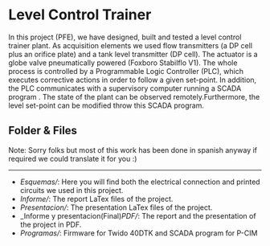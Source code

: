 Level Control Trainer
===================

In this project (PFE), we have designed, built and tested a level
control trainer  plant. As acquisition elements we used flow
transmitters (a DP cell plus an orifice plate) and a tank level
transmitter (DP cell). The actuator is a globe valve pneumatically
powered (Foxboro Stabilflo V1). The whole process is controlled by a
Programmable Logic Controller (PLC), which executes corrective actions
in order to follow a given set-point. In addition, the PLC
communicates with a supervisory computer running a SCADA program . The
state of the plant can be observed remotely.Furthermore, the level
set-point can be modified throw this SCADA program.

Folder & Files
---------------
Note: Sorry folks but most of this work has been done in spanish anyway if required we could translate it for you :)

---

+ _Esquemas/_: Here you will find both the electrical connection and printed circuits we used in this project.
+ _Informe/_: The report LaTex files of the project.
+ _Presentacion/_: The presentation LaTex files of the project.
+ _Informe y presentacion(Final)_PDF/_: The report and the presentation of the project in PDF.
+ _Programas/_: Firmware for Twido 40DTK and SCADA program for P-CIM 